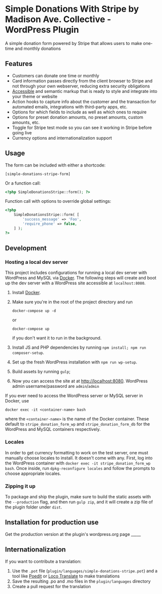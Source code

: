 # Simple Donations With Stripe by Madison Ave. Collective - WordPress Plugin

A simple donation form powered by Stripe that allows users to make one-time and monthly donations

## Features

* Customers can donate one time or monthly
* Card information passes directly from the client browser to Stripe and not through your own webserver, reducing extra security obligations
* [Accessible](https://www.w3.org/TR/WCAG20/) and semantic markup that is ready to style and integrate into your theme or website
* Action hooks to capture info about the customer and the transaction for automated emails, integrations with third-party apps, etc.
* Options for which fields to include as well as which ones to require
* Options for preset donation amounts, no preset amounts, custom amounts, etc.
* Toggle for Stripe test mode so you can see it working in Stripe before going live
* Currency options and internationalization support

## Usage

The form can be included with either a shortcode:

```
[simple-donations-stripe-form]
```

Or a function call:

```php
<?php SimpleDonationsStripe::form(); ?>
```

Function call with options to override global settings:

```php
<?php
    SimpleDonationsStripe::form( [
        'success_message' => 'Foo',
        'require_phone' => false,
    ] );
?>
```

## Development

### Hosting a local dev server
This project includes configurations for running a local dev server with WordPress
and MySQL via [Docker](https://www.docker.com/).  The following steps will create
and boot up the dev server with a WordPress site accessible at `localhost:8080`.

1. Install [Docker](https://www.docker.com/).

1. Make sure you're in the root of the project directory and run

	```
	docker-compose up -d
	```

	or

	```
	docker-compose up
	```

	if you don't want it to run in the background.

1. Install JS and PHP dependencies by running `npm install; npm run composer-setup`.

1. Set up the fresh WordPress installation with `npm run wp-setup`.

1. Build assets by running `gulp`;

1. Now you can access the site at at [http://localhost:8080](http://localhost:8080). WordPress admin username/password are `admin`/`admin`

If you ever need to access the WordPress server or MySQL server in Docker, use

```
docker exec -it <container-name> bash
```

where the `<container-name>` is the name of the Docker container.  These default
to `stripe_donation_form_wp` and `stripe_donation_form_db` for the WordPress and MySQL
containers respectively.

### Locales

In order to get currency formatting to work on the test server, one must manually choose locales to install. It doesn't come with any. First, log into the WordPress container with `docker exec -it stripe_donation_form_wp bash`. Once inside, run `dpkg-reconfigure locales` and follow the prompts to choose appropriate locales.

### Zipping it up

To package and ship the plugin, make sure to build the static assets with the `--production` flag, and then run `gulp zip`, and it will create a zip file of the plugin folder under `dist`.

## Installation for production use

Get the production version at the plugin's wordpress.org page _____

## Internationalization

If you want to contribute a translation:

1. Use the `.pot` file (`plugin/languages/simple-donations-stripe.pot`) and a tool like [Poedit](http://www.poedit.net/) or [Loco Translate](https://wordpress.org/plugins/loco-translate/) to make translations
1. Save the resulting .po and .mo files in the `plugin/languages` directory
1. Create a pull request for the translation
